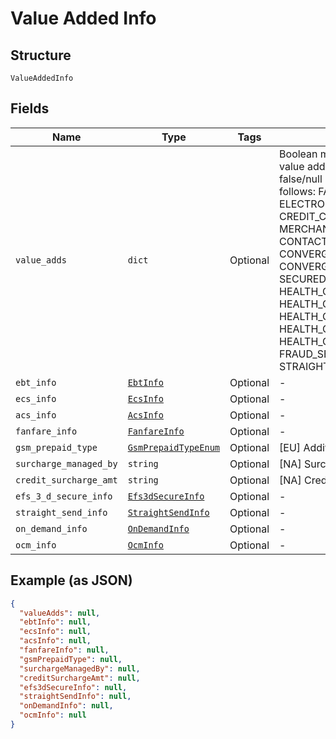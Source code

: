 
# Value Added Info

## Structure

`ValueAddedInfo`

## Fields

| Name | Type | Tags | Description |
|  --- | --- | --- | --- |
| `value_adds` | `dict` | Optional | Boolean map to indicate presence of various value added services, true if present, false/null if absent.The valid keys are as follows: FANFARE, ELECTRONIC_CHECKING_SERVICE, CREDIT_CARD_SURCHARGING, CASH_BACK, MERCHANT_CONNECT_PREMIUM, CONTACTLESS, CONVERGE_BILLING_AND_INVOICE, CONVERGE_HOSPITALITY, E_TOKENIZATION, SECURED_ENCRYPT, HEALTH_CARE_ELIGIBILITY, HEALTH_CARE_CLAIMS, HEALTH_CARE_REMITTANCE, HEALTH_CARE_ELIGIBILITY_AND_ESTIMATOR, HEALTH_CARE_PATIENT_BILLING, FRAUD_SERVICES_3D_SECURE, STRAIGHT_SEND, ON_DEMAND |
| `ebt_info` | [`EbtInfo`](../../doc/models/ebt-info.md) | Optional | - |
| `ecs_info` | [`EcsInfo`](../../doc/models/ecs-info.md) | Optional | - |
| `acs_info` | [`AcsInfo`](../../doc/models/acs-info.md) | Optional | - |
| `fanfare_info` | [`FanfareInfo`](../../doc/models/fanfare-info.md) | Optional | - |
| `gsm_prepaid_type` | [`GsmPrepaidTypeEnum`](../../doc/models/gsm-prepaid-type-enum.md) | Optional | [EU] Additional GSM SIM prepaid information |
| `surcharge_managed_by` | `string` | Optional | [NA] Surcharge Managed By |
| `credit_surcharge_amt` | `string` | Optional | [NA] Credit Surcharge Amount |
| `efs_3_d_secure_info` | [`Efs3dSecureInfo`](../../doc/models/efs-3-d-secure-info.md) | Optional | - |
| `straight_send_info` | [`StraightSendInfo`](../../doc/models/straight-send-info.md) | Optional | - |
| `on_demand_info` | [`OnDemandInfo`](../../doc/models/on-demand-info.md) | Optional | - |
| `ocm_info` | [`OcmInfo`](../../doc/models/ocm-info.md) | Optional | - |

## Example (as JSON)

```json
{
  "valueAdds": null,
  "ebtInfo": null,
  "ecsInfo": null,
  "acsInfo": null,
  "fanfareInfo": null,
  "gsmPrepaidType": null,
  "surchargeManagedBy": null,
  "creditSurchargeAmt": null,
  "efs3dSecureInfo": null,
  "straightSendInfo": null,
  "onDemandInfo": null,
  "ocmInfo": null
}
```

